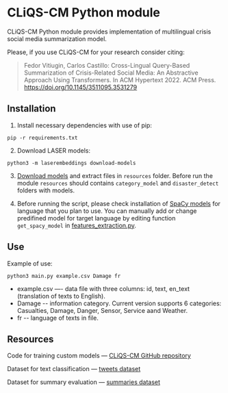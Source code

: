 # CLiQS-CM Python module

CLiQS-CM Python module provides implementation of multilingual crisis social media summarization model.

Please, if you use CLiQS-CM for your research consider citing:

>Fedor Vitiugin, Carlos Castillo: Cross-Lingual Query-Based Summarization of Crisis-Related Social Media: An Abstractive Approach Using Transformers. In ACM Hypertext 2022. ACM Press. https://doi.org/10.1145/3511095.3531279

## Installation

1. Install necessary dependencies with use of pip:

```console
pip -r requirements.txt
```

2. Download LASER models:

```console
python3 -m laserembeddings download-models
```

3. [Download models](https://zenodo.org/record/7754714) and extract files in `resources` folder. Before run the module `resources` should contains `category_model` and `disaster_detect` folders with models.

4. Before running the script, please check installation of [SpaCy models](https://spacy.io/models) for language that you plan to use. You can manually add or change predifined model for target language by editing function `get_spacy_model` in [features_extraction.py](features_extraction.py).


## Use

Example of use:

```console
python3 main.py example.csv Damage fr
```

- example.csv —- data file with three columns: id, text, en_text (translation of texts to English).
- Damage -- information category. Current version supports 6 categories: Casualties, Damage, Danger, Sensor, Service aand Weather.
- fr -- language of texts in file.

## Resources

Code for training custom models — [CLiQS-CM GitHub repository](https://github.com/vitiugin/CLiQS-CM)

Dataset for text classification — [tweets dataset](https://data.d4science.org/ctlg/ResourceCatalogue/cross-lingual_dataset_of_crisis-related_social_media)

Dataset for summary evaluation — [summaries dataset](https://data.d4science.org/ctlg/ResourceCatalogue/dataset_for_evaluating_abstractive_summaries_of_crisis-related_social_media)